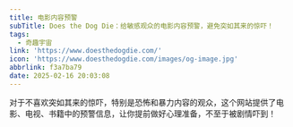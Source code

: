 ```yaml
---
title: 电影内容预警
subTitle: Does the Dog Die：给敏感观众的电影内容预警，避免突如其来的惊吓！
tags:
  - 奇趣宇宙
link: 'https://www.doesthedogdie.com/'
icon: 'https://www.doesthedogdie.com/images/og-image.jpg'
abbrlink: f3a7ba79
date: 2025-02-16 20:03:08
---
```


对于不喜欢突如其来的惊吓，特别是恐怖和暴力内容的观众，这个网站提供了电影、电视、书籍中的预警信息，让你提前做好心理准备，不至于被剧情吓到！